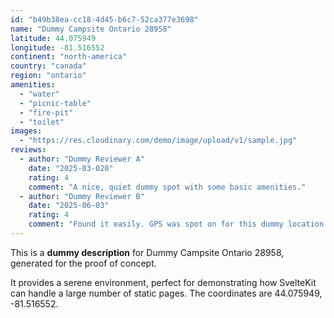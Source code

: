 ```yaml
---
id: "b49b38ea-cc18-4d45-b6c7-52ca377e3698"
name: "Dummy Campsite Ontario 28958"
latitude: 44.075949
longitude: -81.516552
continent: "north-america"
country: "canada"
region: "ontario"
amenities:
  - "water"
  - "picnic-table"
  - "fire-pit"
  - "toilet"
images:
  - "https://res.cloudinary.com/demo/image/upload/v1/sample.jpg"
reviews:
  - author: "Dummy Reviewer A"
    date: "2025-03-020"
    rating: 4
    comment: "A nice, quiet dummy spot with some basic amenities."
  - author: "Dummy Reviewer B"
    date: "2025-06-03"
    rating: 4
    comment: "Found it easily. GPS was spot on for this dummy location."
---
```


This is a **dummy description** for Dummy Campsite Ontario 28958, generated for the proof of concept.

It provides a serene environment, perfect for demonstrating how SvelteKit can handle a large number of static pages. The coordinates are 44.075949, -81.516552.
